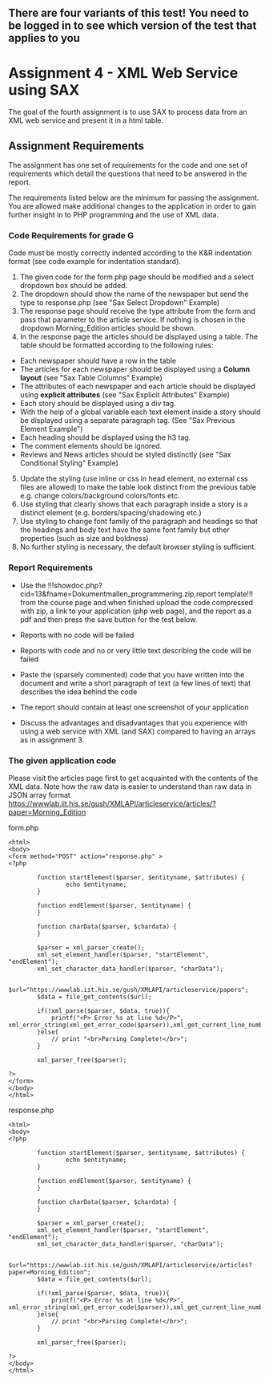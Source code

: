 ## There are four variants of this test! You need to be logged in to see which version of the test that applies to you

# Assignment 4 - XML Web Service using SAX
The goal of the fourth assignment is to use SAX to process data from an XML web service and present it in a html table.

## Assignment Requirements
The assignment has one set of requirements for the code and one set of requirements which detail the questions that need to be answered in the report.

The requirements listed below are the minimum for passing the assignment. You are allowed make additional changes to the application in order to gain further insight in to PHP programming and the use of XML data.

### Code Requirements for grade G

Code must be mostly correctly indented according to the K&R indentation format (see code example for indentation standard).

1. The given code for the form.php page should be modified and a select dropdown box should be added.  
2. The dropdown should show the name of the newspaper but send the type to response.php (see "Sax Select Dropdown" Example)
3. The response page should receive the type attribute from the form and pass that parameter to the article service. If nothing is chosen in the dropdown Morning_Edition articles should be shown.
4. In the response page the articles should be displayed using a table. The table should be formatted according to the following rules:
 * Each newspaper should have a row in the table
 * The articles for each newspaper should be displayed using a **Column layout** (see "Sax Table Columns" Example)
 * The attributes of each newspaper and each article should be displayed using **explicit attributes** (see "Sax Explicit Attributes" Example)
 * Each story should be displayed using a div tag.
 * With the help of a global variable each text element inside a story should be displayed using a separate paragraph tag. (See "Sax Previous Element Example")
 * Each heading should be displayed using the h3 tag.
 * The comment elements should be ignored.
 * Reviews and News articles should be styled distinctly (see "Sax Conditional Styling" Example) 
5. Update the styling (use inline or css in head element, no external css files are allowed) to make the table look distinct from the previous table e.g. change colors/background colors/fonts etc.
6. Use styling that clearly shows that each paragraph inside a story is a distinct element (e.g. borders/spacing/shadowing etc.)
7. Use styling to change font family of the paragraph and headings so that the headings and body text have the same font family but other properties (such as size and boldness)
8. No further styling is necessary, the default browser styling is sufficient.

### Report Requirements
* Use the !!!showdoc.php?cid=13&fname=Dokumentmallen_programmering.zip,report template!!! from the course page and when finished upload the code compressed with zip, a link to your application (php web page), and the report as a pdf and then press the save button for the test below.
* Reports with no code will be failed
* Reports with code and no or very little text describing the code will be failed
* Paste the (sparsely commented) code that you have written into the document and write a short paragraph of text (a few lines of text) that describes the idea behind the code
* The report should contain at least one screenshot of your application

* Discuss the advantages and disadvantages that you experience with using a web service with XML (and SAX) compared to having an arrays as in assignment 3.

### The given application code

Please visit the articles page first to get acquainted with the contents of the XML data. Note how the raw data is easier to understand than raw data in JSON array format
https://wwwlab.iit.his.se/gush/XMLAPI/articleservice/articles/?paper=Morning_Edition

form.php
~~~
<html>                                                                                                                                                
<body>                                                                                                                                                
<form method="POST" action="response.php" >                                                                                                                                                 
<?php                                                                                                                                                 
     
		function startElement($parser, $entityname, $attributes) {
				echo $entityname;
		}

		function endElement($parser, $entityname) {
		}

		function charData($parser, $chardata) {
		}

		$parser = xml_parser_create();
		xml_set_element_handler($parser, "startElement", "endElement");
		xml_set_character_data_handler($parser, "charData");

		$url="https://wwwlab.iit.his.se/gush/XMLAPI/articleservice/papers";
		$data = file_get_contents($url);

		if(!xml_parse($parser, $data, true)){
			printf("<P> Error %s at line %d</P>", xml_error_string(xml_get_error_code($parser)),xml_get_current_line_number($parser));
		}else{
			// print "<br>Parsing Complete!</br>";
		}

		xml_parser_free($parser);
 
?>                                                                                                                                                    
</form>                                                                                                                                                
</body>                                                                                                                                               
</html>                                                                                                                                               
~~~

response.php
~~~
<html>                                                                                                                                                
<body>                                                                                                                                                
<?php                                                                                                                                                 
     
		function startElement($parser, $entityname, $attributes) {
				echo $entityname;
		}

		function endElement($parser, $entityname) {
		}

		function charData($parser, $chardata) {
		}

		$parser = xml_parser_create();
		xml_set_element_handler($parser, "startElement", "endElement");
		xml_set_character_data_handler($parser, "charData");

		$url="https://wwwlab.iit.his.se/gush/XMLAPI/articleservice/articles?paper=Morning_Edition";
		$data = file_get_contents($url);

		if(!xml_parse($parser, $data, true)){
			printf("<P> Error %s at line %d</P>", xml_error_string(xml_get_error_code($parser)),xml_get_current_line_number($parser));
		}else{
			// print "<br>Parsing Complete!</br>";
		}

		xml_parser_free($parser);
 
?>                                                                                                                                                                                                                                                                                                   
</body>                                                                                                                                               
</html>                                                                                                                                               
~~~

